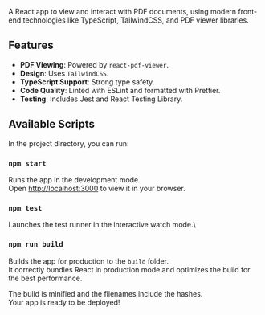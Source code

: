 A React app to view and interact with PDF documents, using modern front-end technologies like TypeScript, TailwindCSS, and PDF viewer libraries.

## Features

- **PDF Viewing**: Powered by `react-pdf-viewer`.
- **Design**: Uses `TailwindCSS`.
- **TypeScript Support**: Strong type safety.
- **Code Quality**: Linted with ESLint and formatted with Prettier.
- **Testing**: Includes Jest and React Testing Library.

## Available Scripts

In the project directory, you can run:

### `npm start`

Runs the app in the development mode.\
Open [http://localhost:3000](http://localhost:3000) to view it in your browser.

### `npm test`

Launches the test runner in the interactive watch mode.\

### `npm run build`

Builds the app for production to the `build` folder.\
It correctly bundles React in production mode and optimizes the build for the best performance.

The build is minified and the filenames include the hashes.\
Your app is ready to be deployed!
